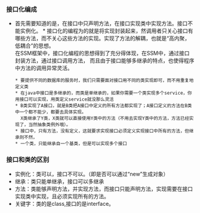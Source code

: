 ### 接口化编成
- 首先需要知道的是，在接口中只声明方法，在接口实现类中实现方法。接口不能实例化。
      * 接口化的编程为的就是将实现封装起来，然调用者只关心接口有哪些方法，而不关心这些方法的实现。实现了方法的解耦，也就是“高内聚，低耦合”的思想。  
         在SSM框架中，接口化编程的思想得到了充分得体现，在SSM中，通过接口封装方法，通过接口调用方法，
         而且由于接口能够多继承的特点，也使得程序中方法的调用异常灵活。
       

      * 要提供不同的数据库的服务时，我们只需要面对接口用不同的类实现即可，而不用重复地定义类
      * 在java中接口是多继承的，而类是单继承的，如果你需要一个类实现多个service，你用接口可以实现，用类定义service就没那么灵活
      * B类实现了A接口，就是B类把A接口中定义的所有方法都实现了；A接口定义的方法在B类中一个都不能少，都要去具体实现。
        X类继承了Y类，X类就可以直接使用Y类中的方法（不用去实现Y类中的方法，方法已经实现了，当然抽象类例外哦）。
      * 接口中，只有方法，没有定义，这就要求实现接口必须定义实现接口中所有的方法，但继承则不然，
      * 一个类，只能继承自一个基类，但是可以实现多个接口
### 接口和类的区别
- 实例化：类可以，接口不可以。（即是否可以通过“new”生成对象）
- 继承：类只能单继承，接口可以多继承
- 方法：类能够声明方法，并实现方法，而接口只能声明方法，实现需要在接口实现类中实现，且必须实现所有的方法。
- 关键字：类的是class,接口的是interface。 
